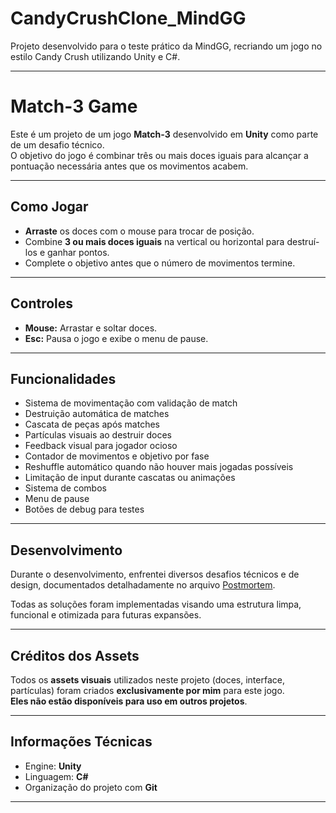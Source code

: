 # CandyCrushClone_MindGG
 Projeto desenvolvido para o teste prático da MindGG, recriando um jogo no estilo Candy Crush utilizando Unity e C#.

---

# Match-3 Game

Este é um projeto de um jogo **Match-3** desenvolvido em **Unity** como parte de um desafio técnico.  
O objetivo do jogo é combinar três ou mais doces iguais para alcançar a pontuação necessária antes que os movimentos acabem.

---

## Como Jogar

- **Arraste** os doces com o mouse para trocar de posição.
- Combine **3 ou mais doces iguais** na vertical ou horizontal para destruí-los e ganhar pontos.
- Complete o objetivo antes que o número de movimentos termine.

---

## Controles

- **Mouse:** Arrastar e soltar doces.
- **Esc:** Pausa o jogo e exibe o menu de pause.

---

## Funcionalidades

- Sistema de movimentação com validação de match  
- Destruição automática de matches  
- Cascata de peças após matches  
- Partículas visuais ao destruir doces  
- Feedback visual para jogador ocioso  
- Contador de movimentos e objetivo por fase  
- Reshuffle automático quando não houver mais jogadas possíveis  
- Limitação de input durante cascatas ou animações  
- Sistema de combos  
- Menu de pause  
- Botões de debug para testes

---

## Desenvolvimento

Durante o desenvolvimento, enfrentei diversos desafios técnicos e de design, documentados detalhadamente no arquivo [Postmortem](https://github.com/BrandtVaz/CandyCrushClone_MindGG/blob/main/POSTMORTEM.md).

Todas as soluções foram implementadas visando uma estrutura limpa, funcional e otimizada para futuras expansões.

---

## Créditos dos Assets

Todos os **assets visuais** utilizados neste projeto (doces, interface, partículas) foram criados **exclusivamente por mim** para este jogo.  
**Eles não estão disponíveis para uso em outros projetos**.

---

## Informações Técnicas

- Engine: **Unity**
- Linguagem: **C#**
- Organização do projeto com **Git**

---
